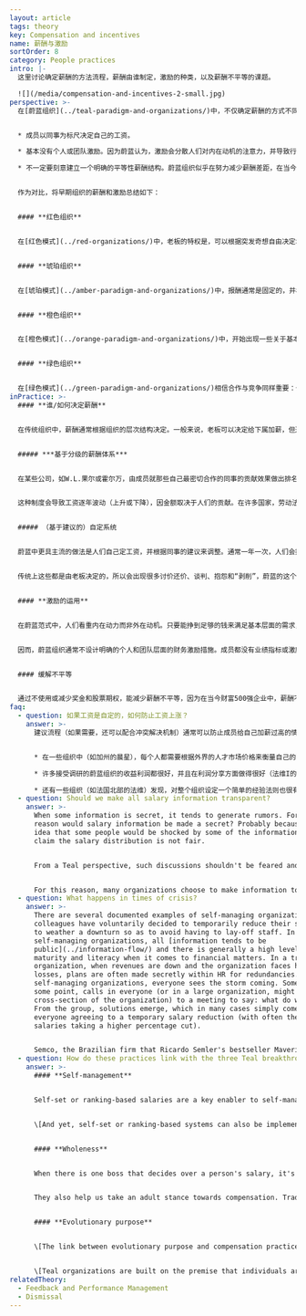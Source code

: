 ```yaml
---
layout: article
tags: theory
key: Compensation and incentives
name: 薪酬与激励
sortOrder: 8
category: People practices
intro: |-
  这里讨论确定薪酬的方法流程，薪酬由谁制定，激励的种类，以及薪酬不平等的课题。

  ![](/media/compensation-and-incentives-2-small.jpg)
perspective: >-
  在[蔚蓝组织](../teal-paradigm-and-organizations/)中，不仅确定薪酬的方式不同，薪酬的性质和重要性都变得完全不同。蔚蓝组织在薪酬方面通常表现出以下特征：


  * 成员以同事为标尺决定自己的工资。

  * 基本没有个人或团队激励。因为蔚蓝认为，激励会分散人们对内在动机的注意力，并导致行为脱逸目标。

  * 不一定要刻意建立一个明确的平等性薪酬结构。蔚蓝组织似乎在努力减少薪酬差距，在当今在许多传统组织中这种差距有时很极端。蔚蓝有一个特别关注的底线，就是确保最低收入者的收入能足以满足生活基本需求。


  作为对比，将早期组织的薪酬和激励总结如下：


  #### **红色组织**


  在[红色模式](../red-organizations/)中，老板的特权是，可以根据突发奇想自由决定增加或减少成员的工资。没有正式的薪酬谈判流程，也没有任何正式的、有文件记录的激励流程。


  #### **琥珀组织**


  在[琥珀模式](../amber-paradigm-and-organizations/)中，报酬通常是固定的，并根据成员在等级制度中的级别（或其他固定的地位标志，如个人的学历）来决定。没有个人工资谈判，没有激励措施。“同工同酬”。


  #### **橙色组织**


  在[橙色模式](../orange-paradigm-and-organizations/)中，开始出现一些关于基本工资的个人协商，人们一般都适配在某个工资等级。老板有一定的自由，可以在一定范围内增加某人的工资。橙色坚信个人目标和激励措施。如果人们达到预定的目标（一个级联的理想情况下的目标或预算系统，以打造强有力的股东价值创造机器），就能得到坚实的奖金。收入高低的巨大差异被认为是完全可以接受的，因为橙色认为差异是对人们的优点才能和贡献的直接反应。


  #### **绿色组织**


  在[绿色模式](../green-paradigm-and-organizations/)相信合作与竞争同样重要：个人激励开始被团队奖金所替代。人们试图缩小职场中收入高低的差距，例如，通过定义首席执行官薪酬与组织中的中等（或最低）工资之间的最大倍数来限制差距。
inPractice: >-
  #### **谁/如何决定薪酬**


  在传统组织中，薪酬通常根据组织的层次结构决定。一般来说，老板可以决定给下属加薪，但通常需要人力资源（或机构）的咨询或批准。在自我管理的组织中，在没有老板的情况下，工资和其他类型薪酬的决定方法是，利用同类工作的同事做对比衡量而进行调整和设计。似乎有两大类系统：基于排名的系统和基于自我定义（基于建议）的系统。\[这两种方法，并不依赖于自我管理结构，也都可用于等级制度体系中。]


  ##### ***基于分级的薪酬体系***


  在某些公司，如W.L.果尔或霍尔万，由成员就那些自己最密切合作的同事的贡献效果做出排名或评估。根据这个输入，把人们分成不同的工资级别--通常是通过系统算法或选举产生的委员会评议。那些被大家评价为贡献更多的人，会发现自己置身于更高薪水的团队；那些资历较低、经验较少的同事自然会倾向于进入薪水较低的团队。这是一个简单易懂的过程。不仅仅是一个人（老板）来评估，而是由成员的许多同事来影响这个评估过程，所以由此产生的工资会更公平地反映个人的贡献。


  这种制度会导致工资逐年波动（上升或下降），因金额取决于人们的贡献。在许多国家，劳动法禁止工资下降，于是需要对这种方法进行调整改进。例如，把系统改进成只用来辨别哪些同事应该加薪。或者，采用一个设置了最低固定工资的系统，波动主要通过个人奖金来实现，就可以上升或下降。


  ##### （基于建议的）自定系统


  蔚蓝中更具主流的做法是人们自己定工资，并根据同事的建议来调整。通常一年一次，人们会提出自认适合自己的加薪方式，并附加这个建议的理由。这些输入由许多同事（例如，一个选举出来的薪资建议小组）审核，小组根据同事之间的对比，对该提案给出个人建议。提出的成员有权选择是否遵循这些收到的建议，并将自己的选择决定公之于众。如果薪资建议组对此有异议，还可以选择报告一个冲突的发生，并调用蔚蓝预制的[冲突解决流程](../conflict-resolution/)。


  传统上这些都是由老板决定的，所以会出现很多讨价还价、谈判、抱怨和“剥削”，蔚蓝的这个自定过程则减少了这些负面要素。如果人们对自己的薪水不满意，可以简单地决定提高自己的工资。但如果他们决定完全忽略那些对比关系同事的建议（比如关于合理性），可能会面临自己选择的后果（受到通过冲突流程的挑战）。


  #### **激励的运用**


  在蔚蓝范式中，人们看重内在动力而非外在动机。只要能挣到足够的钱来满足基本层面的需求，此外最重要的收获就是工作的意义，自己是否可以在工作中表达自己的才华和抱负。在《驱动力》一书中，丹尼尔·平克对这一问题进行了大量的研究并得出结论，在当今复杂的工作环境中，激励措施大多起反作用，都在降低而不是提高人们的绩效。


  因而，蔚蓝组织通常不设计明确的个人和团队层面的财务激励措施。成员都没有业绩指标或激励措施，甚至销售人员，也很少有个人奖金或股票期权。不过，在利润丰厚的年份结束时，会将部分利润分配给所有成员（有时按照基本工资配比，有时则每人都分配相同的固定金额）。另请参见[股东](../ownership/)。


  #### 缓解不平等


  通过不使用或减少奖金和股票期权，能减少薪酬不平等，因为在当今财富500强企业中，薪酬不平等大部分都源于丰厚而奢侈的首席执行官奖金和股票期权。一些蔚蓝组织还会有意识地努力降低基本工资的不平等。如AES和法维，车间操作员改为月薪制而不是小时工资，消除了蓝领和白领工人的区别。同工同酬。
faq:
  - question: 如果工资是自定的，如何防止工资上涨？
    answer: >-
      建议流程（如果需要，还可以配合冲突解决机制）通常可以防止成员给自己加薪过高的情况。但有人可能会问：“有什么机制能阻止一种（甚至是无意识的）集体共谋，即每个人都给自己大幅加薪，从而使整个组织的工资总额膨胀到可能损害股东甚至组织目标的境地？”但事实上，在那些已经率先使用自设薪酬的先锋组织中，这似乎没有成为问题。他们的做法如下。


      * 在一些组织中（如加州的晨星），每个人都需要根据外界的人才市场价格来衡量自己的薪水。例如，他们制定了一条经验法则，即工资不应高于行业平均水平的110%。成员都有觉悟知晓：如果自己的工资太高，将会减少组织的投资和未来发展，进而使组织无法实现目标，或对股东不公平。

      * 许多接受调研的蔚蓝组织的收益利润都很好，并且在利润分享方面做得很好（法维I的员工通常以这种方式获得相当于17-18个月的工资）。因此，我们的想法是让基线薪酬与行业保持一致，然后在利润允许的情况下，通过利润分成的方式补足工资。这个方式可以降低成员试图提高基本工资的动机，同时也让大家知道，在经济不景气的时候，如果基本工资不膨胀，工作就更有保障。

      * 还有一些组织（如法国北部的法维）发现，对整个组织设定一个简单的经验法则也很有用：组织的收入分解为工资的X%，材料成本的Y%，投资的Z%，以保证利润的P%健康成长。每个成员都把这条规则当作常识来接受。这是透明利润分享的根据。例如，如果集团需要，每个人都可以主动降低工资来保持这些参数的比例均衡和组织健康。
  - question: Should we make all salary information transparent?
    answer: >-
      When some information is secret, it tends to generate rumors. For what
      reason would salary information be made a secret? Probably because of the
      idea that some people would be shocked by some of the information and
      claim the salary distribution is not fair.


      From a Teal perspective, such discussions shouldn't be feared and avoided, but can be steered in productive ways. They can help bring to light unspoken issues and hidden grievances. They can help people grow as part of the process, in dealing with their relations to one another and to money. And perhaps, indeed, to correct some obviously unfair situations that might have slipped in over time.


      For this reason, many organizations choose to make information totally public. (The social media app maker Buffer even publishes everyone's salary online). Some organizations, like the tomato-processing company Morning Star, have chosen to make the *salary increase percentages* public within the organization, but not the base salary. That might be an intermediary step towards full transparency for an organization to take.
  - question: What happens in times of crisis?
    answer: >-
      There are several documented examples of self-managing organizations where
      colleagues have voluntarily decided to temporarily reduce their salaries
      to weather a downturn so as to avoid having to lay-off staff. In
      self-managing organizations, all [information tends to be
      public](../information-flow/) and there is generally a high level of
      maturity and literacy when it comes to financial matters. In a traditional
      organization, when revenues are down and the organization faces heavy
      losses, plans are often made secretly within HR for redundancies. In
      self-managing organizations, everyone sees the storm coming. Someone, at
      some point, calls in everyone (or in a large organization, might invite a
      cross-section of the organization) to a meeting to say: what do we do?
      From the group, solutions emerge, which in many cases simply come down to
      everyone agreeing to a temporary salary reduction (with often the highest
      salaries taking a higher percentage cut). 


      Semco, the Brazilian firm that Ricardo Semler's bestseller Maverick made famous, has put in place a "voluntary risk program" to institutionalize such salary reductions to protect the organization in times of crisis (to which Brazil has been prone over the last several decades). Employees are offered the option of a risk salary program. They take a pay cut of 25 percent and then receive a supplement raising their compensation to 125 percent if the company has a good year. If the company does poorly, they only receive 75 percent of their salary. As the good years outweigh the bad, the deal is favorable to employees willing to take a risk.
  - question: How do these practices link with the three Teal breakthroughs?
    answer: >-
      #### **Self-management**


      Self-set or ranking-based salaries are a key enabler to self-management: in traditional hierarchical structures, bosses decide on the salary raises and bonuses of their subordinates; in self-managing systems, it is necessary to upgrade to peer-based compensation mechanisms.


      \[And yet, self-set or ranking-based systems can also be implemented within traditional hierarchical structures. It can be a step towards ultimately replacing hierarchy with self-management. Within an organization where complete self-management isn't in the cards (for instance if the board of directors wouldn't accept that the organization let go of a pyramid structure), it can also be an important step to take some power out of the boss-subordinate relationship and create more of a team-based collaborative spirit.]


      #### **Wholeness**


      When there is one boss that decides over a person's salary, it's tempting to want to please that person, to conform to their expectations, to not speak one's truth. When it's not one person, but a great number of colleagues one works with who calibrate one's salary increase, most people naturally relax into showing up more truthfully. In this way, self-set or ranking based compensation mechanisms help colleagues show up more easily from a place of wholeness.


      They also help us take an adult stance towards compensation. Traditional boss-subordinate relationship tend to push employees to behave like children and bosses like parents. Self-set or ranking based compensation systems also do away, almost instantly, with much of the strategizing, haggling and complaining around compensation, with everyone forced to take an adult-to-adult stance. 


      #### **Evolutionary purpose**


      \[The link between evolutionary purpose and compensation practices can show up in times of crisis. There are several documented cases of self-managing where workers, in a severe downturn, choose voluntarily to reduce their compensations on a temporary basis to avoid lay-offs. In self-managing organizations, colleagues often often have a high level of financial knowledge and maturity, and choose to contribute to save their colleagues jobs and to maintain the organizations ability to pursue its purpose with all its skills and resources.]


      \[Teal organizations are built on the premise that individuals are primarily motivated, after attaining basic needs, by intrinsic factors such as the pursuit of purpose. Thus, they tend not to exhibit the primacy of compensation, including added incentives, typical in Orange or even Green.]
relatedTheory:
  - Feedback and Performance Management
  - Dismissal
---
```

